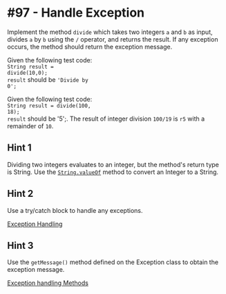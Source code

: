 # #97 - Handle Exception

Implement the method <code>divide</code> which takes two integers <code>a</code> and <code>b</code> as input, divides <code>a</code> by <code>b</code> using the <code>/</code> operator, and returns the result. If any exception occurs, the method should return the exception message.

Given the following test code:</br>
<code>String result = divide(10,0);</code></br>
<code>result</code> should be <code>'Divide by 0';</code></br>


Given the following test code:</br>
<code>String result = divide(100, 18);</code></br>
<code>result</code> should be '5';. The result of integer division <code>100/19</code> is <code>r5</code> with a remainder of <code>10</code>.

## Hint 1
Dividing two integers evaluates to an integer, but the method's return type is String. Use the <code>[String.valueOf](https://developer.salesforce.com/docs/atlas.en-us.apexref.meta/apexref/apex_methods_system_string.htm#apex_System_String_valueOf_5)</code> method to convert an Integer to a String.

## Hint 2
Use a try/catch block to handle any exceptions.

[Exception Handling](https://developer.salesforce.com/docs/atlas.en-us.apexcode.meta/apexcode/apex_exception_trycatch_example.htm)

## Hint 3
Use the <code>getMessage()</code> method defined on the Exception class to obtain the exception message.

[Exception handling Methods](https://developer.salesforce.com/docs/atlas.en-us.apexcode.meta/apexcode/apex_exception_trycatch_example.htm)
